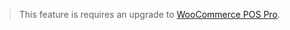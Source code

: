 <blockquote class="notice">This feature is requires an upgrade to <a href="http://woopos.com.au/pro">WooCommerce POS Pro</a>.</blockquote>